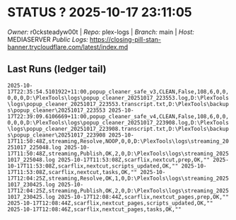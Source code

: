 # STATUS ? 2025-10-17 23:11:05

*Owner:* r0cksteadyw00t  |  *Repo:* plex-logs  |  *Branch:* main  |  *Host:* MEDIASERVER
*Public Logs:* https://closing-pill-stan-banner.trycloudflare.com/latest/index.md

## Last Runs (ledger tail)

``
2025-10-17T22:35:54.5101922+11:00,popup_cleaner_safe_v3,CLEAN,False,108,6,0,0,0,0,0,D:\PlexTools\logs\popup_cleaner_20251017_223553.log,D:\PlexTools\logs\popup_cleaner_20251017_223553.transcript.txt,D:\PlexTools\backups\popup_cleaner\20251017_223553
2025-10-17T22:39:09.6106669+11:00,popup_cleaner_safe_v4,CLEAN,False,108,6,0,0,0,0,0,D:\PlexTools\logs\popup_cleaner_20251017_223908.log,D:\PlexTools\logs\popup_cleaner_20251017_223908.transcript.txt,D:\PlexTools\backups\popup_cleaner\20251017_223908
2025-10-17T11:50:48Z,streaming,Resolve,NOOP,0,0,D:\PlexTools\logs\streaming_20251017_225048.log
2025-10-17T11:50:48Z,streaming,Publish,OK,2,0,D:\PlexTools\logs\streaming_20251017_225048.log
2025-10-17T11:53:08Z,scarflix,nextcut,prep,OK,""
2025-10-17T11:53:08Z,scarflix,nextcut,scripts_updated,OK,""
2025-10-17T11:53:08Z,scarflix,nextcut,tasks,OK,""
2025-10-17T12:04:25Z,streaming,Resolve,OK,1,0,D:\PlexTools\logs\streaming_20251017_230425.log
2025-10-17T12:04:25Z,streaming,Publish,OK,2,0,D:\PlexTools\logs\streaming_20251017_230425.log
2025-10-17T12:08:44Z,scarflix,nextcut_pages,prep,OK,""
2025-10-17T12:08:44Z,scarflix,nextcut_pages,scripts_updated,OK,""
2025-10-17T12:08:46Z,scarflix,nextcut_pages,tasks,OK,""
``